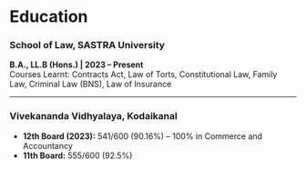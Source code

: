 # Education  

### School of Law, SASTRA University  
**B.A., LL.B (Hons.) | 2023 – Present**  
Courses Learnt: Contracts Act, Law of Torts, Constitutional Law, Family Law, Criminal Law (BNS), Law of Insurance  

---

### Vivekananda Vidhyalaya, Kodaikanal  
- **12th Board (2023):** 541/600 (90.16%) – 100% in Commerce and Accountancy  
- **11th Board:** 555/600 (92.5%)
